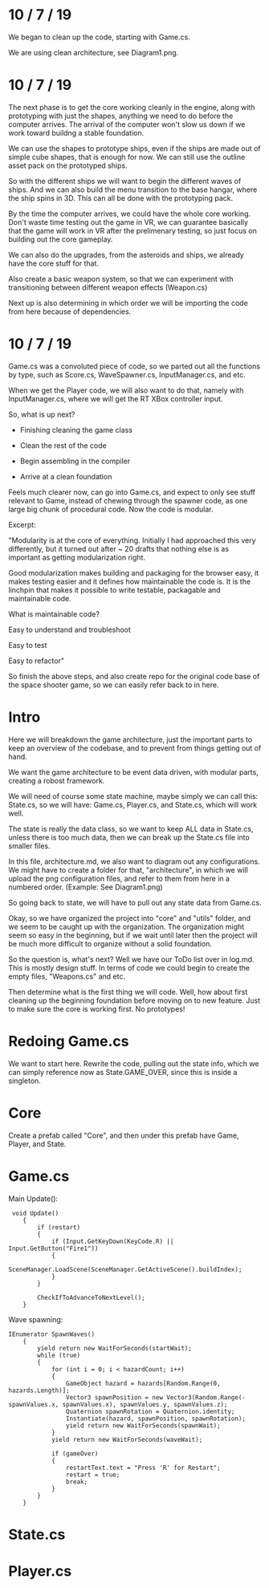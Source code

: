 # 10 / 7 / 19

We began to clean up the code, starting with Game.cs.

We are using clean architecture, see Diagram1.png.


# 10 / 7 / 19


The next phase is to get the core working cleanly in the engine, along with prototyping with just the shapes, anything we need to do before the computer arrives. The arrival of the computer won't slow us down if we work toward buildng a stable foundation.

We can use the shapes to prototype ships, even if the ships are made out of simple cube shapes, that is enough for now. We can still use the outline asset pack on the prototyped ships.

So with the different ships we will want to begin the different waves of ships. And we can also build the menu transition to the base hangar, where the ship spins in 3D. This can all be done with the prototyping pack.

By the time the computer arrives, we could have the whole core working. Don't waste time testing out the game in VR, we can guarantee basically that the game will work in VR after the prelimenary testing, so just focus on building out the core gameplay.

We can also do the upgrades, from the asteroids and ships, we already have the core stuff for that.

Also create a basic weapon system, so that we can experiment with transitioning between different weapon effects (Weapon.cs)

Next up is also determining in which order we will be importing the code from here because of dependencies.


# 10 / 7 / 19

Game.cs was a convoluted piece of code, so we parted out all the functions by type, such as Score.cs, WaveSpawner.cs, InputManager.cs, and etc. 

When we get the Player code, we will also want to do that, namely with InputManager.cs, where we will get the RT XBox controller input.

So, what is up next?

* Finishing cleaning the game class

* Clean the rest of the code

* Begin assembling in the compiler

* Arrive at a clean foundation


Feels much clearer now, can go into Game.cs, and expect to only see stuff relevant to Game, instead of chewing through the spawner code, as one large big chunk of procedural code. Now the code is modular.

Excerpt:

"Modularity is at the core of everything. Initially I had approached this very differently, but it turned out after ~ 20 drafts that nothing else is as important as getting modularization right.

Good modularization makes building and packaging for the browser easy, it makes testing easier and it defines how maintainable the code is. It is the linchpin that makes it possible to write testable, packagable and maintainable code.

What is maintainable code?

Easy to understand and troubleshoot

Easy to test

Easy to refactor"

So finish the above steps, and also create repo for the original code base of the space shooter game, so we can easily refer back to in here.

# Intro

Here we will breakdown the game architecture, just the important parts to keep an overview of the codebase, and to prevent from things getting out of hand.

We want the game architecture to be event data driven, with modular parts, creating a robost framework.

We will need of course some state machine, maybe simply we can call this: State.cs, so we will have: Game.cs, Player.cs, and State.cs, which will work well.

The state is really the data class, so we want to keep ALL data in State.cs, unless there is too much data, then we can break up the State.cs file into smaller files.

In this file, architecture.md, we also want to diagram out any configurations. We might have to create a folder for that, "architecture", in which we will upload the png configuration files, and refer to them from here in a numbered order. (Example: See Diagram1.png)

So going back to state, we will have to pull out any state data from Game.cs.

Okay, so we have organized the project into "core" and "utils" folder, and we seem to be caught up with the organization. The organization might seem so easy in the beginning, but if we wait until later then the project will be much more difficult to organize without a solid foundation.

So the question is, what's next? Well we have our ToDo list over in log.md. This is mostly design stuff. In terms of code we could begin to create the empty files, "Weapons.cs" and etc.

Then determine what is the first thing we will code. Well, how about first cleaning up the beginning foundation before moving on to new feature. Just to make sure the core is working first. No prototypes!

# Redoing Game.cs

We want to start here. Rewrite the code, pulling out the state info, which we can simply reference now as State.GAME_OVER, since this is inside a singleton.

# Core

Create a prefab called "Core", and then under this prefab have Game, Player, and State.


# Game.cs

Main Update():

     void Update()
        {
            if (restart)
            {
                if (Input.GetKeyDown(KeyCode.R) || Input.GetButton("Fire1"))
                {
                    SceneManager.LoadScene(SceneManager.GetActiveScene().buildIndex);
                }
            }

            CheckIfToAdvanceToNextLevel();
        }

    
Wave spawning:


    IEnumerator SpawnWaves()
        {
            yield return new WaitForSeconds(startWait);
            while (true)
            {
                for (int i = 0; i < hazardCount; i++)
                {
                    GameObject hazard = hazards[Random.Range(0, hazards.Length)];
                    Vector3 spawnPosition = new Vector3(Random.Range(-spawnValues.x, spawnValues.x), spawnValues.y, spawnValues.z);
                    Quaternion spawnRotation = Quaternion.identity;
                    Instantiate(hazard, spawnPosition, spawnRotation);
                    yield return new WaitForSeconds(spawnWait);
                }
                yield return new WaitForSeconds(waveWait);

                if (gameOver)
                {
                    restartText.text = "Press 'R' for Restart";
                    restart = true;
                    break;
                }
            }
        }
        
 # State.cs

# Player.cs



